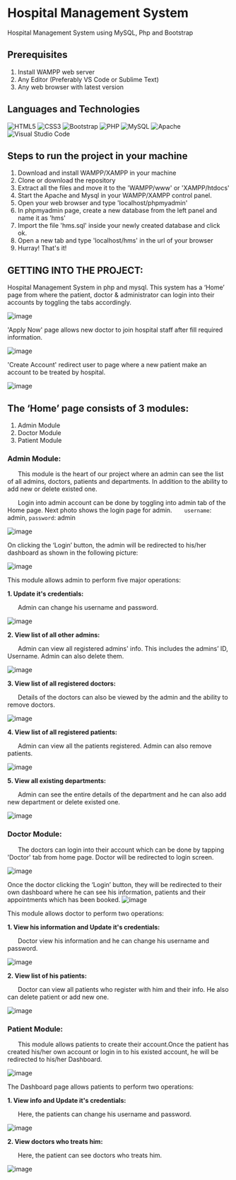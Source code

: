 # Hospital Management System
Hospital Management System using MySQL, Php and Bootstrap


## Prerequisites
1. Install WAMPP web server
2. Any Editor (Preferably VS Code or Sublime Text)
3. Any web browser with latest version


## Languages and Technologies
![HTML5](https://img.shields.io/badge/html5-%23E34F26.svg?style=for-the-badge&logo=html5&logoColor=white)
![CSS3](https://img.shields.io/badge/css3-%231572B6.svg?style=for-the-badge&logo=css3&logoColor=white)
![Bootstrap](https://img.shields.io/badge/bootstrap-%238511FA.svg?style=for-the-badge&logo=bootstrap&logoColor=white)
![PHP](https://img.shields.io/badge/php-%23777BB4.svg?style=for-the-badge&logo=php&logoColor=white)
![MySQL](https://img.shields.io/badge/mysql-%2300f.svg?style=for-the-badge&logo=mysql&logoColor=white)
![Apache](https://img.shields.io/badge/apache-%23D42029.svg?style=for-the-badge&logo=apache&logoColor=white)
![Visual Studio Code](https://img.shields.io/badge/Visual%20Studio%20Code-0078d7.svg?style=for-the-badge&logo=visual-studio-code&logoColor=white)


## Steps to run the project in your machine
1. Download and install WAMPP/XAMPP in your machine
2. Clone or download the repository
3. Extract all the files and move it to the 'WAMPP/www' or 'XAMPP/htdocs'
4. Start the Apache and Mysql in your WAMPP/XAMPP control panel.
5. Open your web browser and type 'localhost/phpmyadmin'
6. In phpmyadmin page, create a new database from the left panel and name it as 'hms'
7. Import the file 'hms.sql' inside your newly created database and click ok.
8. Open a new tab and type 'localhost/hms' in the url of your browser
9. Hurray! That's it!


## GETTING INTO THE PROJECT:
Hospital Management System in php and mysql. This system has a ‘Home’ page from where the patient, doctor & administrator can login into their accounts by toggling the tabs accordingly.

![image](Screenshots/01_Home_page.png)


'Apply Now' page allows new doctor to join hospital staff after fill required information.

![image](Screenshots/02_Doctor_apply.png)

'Create Account' redirect user to page where a new patient make an account to be treated by hospital.

![image](Screenshots/03_Patient_apply.png)


## The ‘Home’ page consists of 3 modules:
1. Admin Module
2. Doctor Module
3. Patient Module

### Admin Module:
   
   &nbsp; &nbsp; &nbsp; This module is the heart of our project where an admin can see the list of all admins, doctors, patients and departments. In addition to the ability to add new or delete existed one. 
    
  &nbsp; &nbsp; &nbsp; Login into admin account can be done by toggling into admin tab of the Home page. Next photo shows the login page for admin.
  &nbsp; &nbsp; &nbsp; `username`: admin, `password`: admin

![image](Screenshots/04_Admin_login.png)


On clicking the ‘Login’ button, the admin will be redirected to his/her dashboard as shown in the following picture:

![image](Screenshots/07_Admin_dashboard.png)


This module allows admin to perform five major operations:

**1. Update it's credentials:**

  &nbsp; &nbsp; &nbsp; Admin can change his username and password. 
  
  ![image](Screenshots/17_Admin_info.png)
  

**2. View list of all other admins:**

  &nbsp; &nbsp; &nbsp; Admin can view all registered admins' info. 
  This includes the admins’ ID, Username. Admin can also delete them. 
  
  ![image](Screenshots/08_Admins_preview.png)

  
**3. View list of all registered doctors:**

  &nbsp; &nbsp; &nbsp; Details of the doctors can also be viewed by the admin and the ability to remove doctors.

![image](Screenshots/09_Doctors_preview.png)


**4. View list of all  registered patients:**

  &nbsp; &nbsp; &nbsp; Admin can view all the patients registered. Admin can also remove patients.

  ![image](Screenshots/09_Patients_preview.png)


**5. View all existing departments:**

  &nbsp; &nbsp; &nbsp; Admin can see the entire details of the department and he can also add new department or delete existed one.
  
  ![image](Screenshots/10_Departments_preview.png)
  

### Doctor Module:

  &nbsp; &nbsp; &nbsp; The doctors can login into their account which can be done by tapping 'Doctor' tab from home page. Doctor will be redirected to login screen.
  
  ![image](Screenshots/05_Doctor_login.png)


Once the doctor clicking the ‘Login’ button, they will be redirected to their own dashboard where he can see his information, patients and their appointments which has been booked.
  ![image](Screenshots/11_Doctor_dashboard.png)


This module allows doctor to perform two operations:

**1. View his information and Update it's credentials:**

  &nbsp; &nbsp; &nbsp; Doctor view his information and he can change his username and password. 
  
  ![image](Screenshots/12_Doctor_info.png)
  

**2. View list of his patients:**

  &nbsp; &nbsp; &nbsp; Doctor can view all patients who register with him and their info. 
  He also can delete patient or add new one.
  
  ![image](Screenshots/13_Doctor_patients.png)

  
### Patient Module:

  &nbsp; &nbsp; &nbsp; This module allows patients to create their account.Once the patient has created his/her own account or login in to his existed account, he will be redirected to his/her Dashboard.

  ![image](Screenshots/14_Patient_dashboard.png)

The Dashboard page allows patients to perform two operations:

**1. View info and Update it's credentials:**

  &nbsp; &nbsp; &nbsp; Here, the patients can change his username and password.
  
  ![image](Screenshots/15_Patient_info.png)

**2. View doctors who treats him:**

  &nbsp; &nbsp; &nbsp; Here, the patient can see doctors who treats him.

![image](Screenshots/16_Patient_doctors.png)
